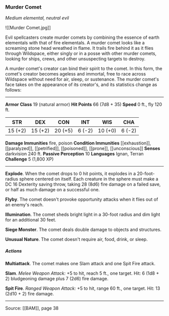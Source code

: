 ### Murder Comet
_Medium elemental, neutral evil_

![[Murder Comet.jpg]]

Evil spellcasters create murder comets by combining the essence of earth elementals with that of fire elementals. A murder comet looks like a screaming stone head wreathed in flame. It trails fire behind it as it flies through Wildspace, either singly or in a posse with other murder comets, looking for ships, crews, and other unsuspecting targets to destroy.

A murder comet's creator can bind their spirit to the comet. In this form, the comet's creator becomes ageless and immortal, free to race across Wildspace without need for air, sleep, or sustenance. The murder comet's face takes on the appearance of its creator's, and its statistics change as follows:






---

**Armor Class** 19 (natural armor)
**Hit Points** 66 (7d8 + 35)
**Speed** 0 ft., fly 120 ft.

| STR     | DEX     | CON     | INT     | WIS     | CHA     |
|---------|---------|---------|---------|---------|---------|
| 15 (+2) | 15 (+2) | 20 (+5) | 6 (-2) | 10 (+0) | 6 (-2) |

**Damage Immunities** fire, poison
**Condition Immunities** [[exhaustion]], [[paralyzed]], [[petrified]], [[poisoned]], [[prone]], [[unconscious]]
**Senses** darkvision 240 ft.
**Passive Perception** 10
**Languages** Ignan, Terran
**Challenge** 5 (1,800 XP)

---

**Explode**. When the comet drops to 0 hit points, it explodes in a 20-foot-radius sphere centered on itself. Each creature in the sphere must make a DC 16 Dexterity saving throw, taking 28 (8d6) fire damage on a failed save, or half as much damage on a successful one.

**Flyby**. The comet doesn't provoke opportunity attacks when it flies out of an enemy's reach.

**Illumination**. The comet sheds bright light in a 30-foot radius and dim light for an additional 30 feet.

**Siege Monster**. The comet deals double damage to objects and structures.

**Unusual Nature**. The comet doesn't require air, food, drink, or sleep.

##### Actions
**Multiattack**. The comet makes one Slam attack and one Spit Fire attack.

**Slam**. _Melee Weapon Attack:_ +5 to hit, reach 5 ft., one target. Hit: 6 (1d8 + 2) bludgeoning damage plus 7 (2d6) fire damage.

**Spit Fire**. _Ranged Weapon Attack:_ +5 to hit, range 60 ft., one target. Hit: 13 (2d10 + 2) fire damage.


---

Source: [[BAM]], page 38
